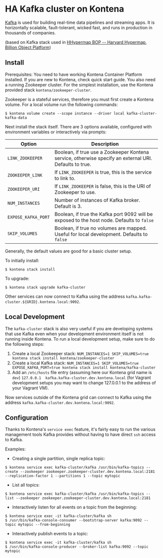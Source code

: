 HA Kafka cluster on Kontena
===========================

[Kafka](https://kafka.apache.org/) is used for building real-time data pipelines and streaming apps. It is horizontally scalable, fault-tolerant, wicked fast, and runs in production in thousands of companies.

(based on Kafka stack used in [HHypermap BOP -- Harvard Hypermap, Billion Object Platform](https://github.com/cga-harvard/hhypermap-bop))

## Install

Prerequisites: You need to have working Kontena Container Platform installed. If you are new to Kontena, check quick start guide.  You also need a running Zookeeper cluster.  For the simplest installation, use the Kontena provided stack `kontena/zookeeper-cluster`.

Zookeeper is a stateful services, therefore you must first create a Kontena volume.  For a local volume run the following commands:

```
$ kontena volume create --scope instance --driver local kafka-cluster-kafka-data
```

Next install the stack itself.  There are 3 options available, configured with environment variables or interactively via prompts:

| Option | Description |
| -------| ------------|
| `LINK_ZOOKEEPER` | Boolean, if true use a Zookeeper Kontena service, otherwise specify an external URI.  Defaults to true. |
| `ZOOKEEPER_LINK` | If `LINK_ZOOKEEPER` is true, this is the service to link to. |
| `ZOOKEEPER_URI` | If `LINK_ZOOKEEPER` is false, this is the URI of Zookeeper to use. |
| `NUM_INSTANCES` | Number of instances of Kafka broker.  Default is 3. |
| `EXPOSE_KAFKA_PORT` | Boolean, if true the Kafka port 9092 will be exposed to the host node.  Defaults to `false` |
| `SKIP_VOLUMES` | Boolean, if true no volumes are mapped.  Useful for local development.  Defaults to `false` |

Generally, the default values are good for a basic cluster setup.

To initially install:

```
$ kontena stack install
```

To upgrade:

```
$ kontena stack upgrade kafka-cluster
```

Other services can now connect to Kafka using the address `kafka.kafka-cluster.${GRID}.kontena.local:9092`.

## Local Development
The `kafka-cluster` stack is also very useful if you are developing systems that use Kafka even when your development environment itself is not running inside Kontena.  To run a local development setup, make sure to do the following steps:

1. Create a local Zookeeper stack: `NUM_INSTANCES=1 SKIP_VOLUMES=true kontena stack install kontena/zookeeper-cluster`
2. Create a local Kafka stack: `NUM_INSTANCES=1 SKIP_VOLUMES=true EXPOSE_KAFKA_PORT=true kontena stack install kontena/kafka-cluster`
3. Add an `/etc/hosts` file entry (assuming here our Kontena grid name is `dev`) `127.0.0.1  kafka.kafka-cluster.dev.kontena.local` (for Vagrant development setups you may want to change 127.0.0.1 to the address of your Vagrant VM).

Now services outside of the Kontena grid can connect to Kafka using the address `kafka.kafka-cluster.dev.kontena.local:9092`.

## Configuration
Thanks to Kontena's `service exec` feature, it's fairly easy to run the various management tools Kafka provides without having to have direct `ssh` access to Kafka.

Examples:

- Creating a single partition, single replica topic:

```
$ kontena service exec kafka-cluster/kafka /usr/bin/kafka-topics --create --zookeeper zookeeper.zookeeper-cluster.dev.kontena.local:2181 --replication-factor 1 --partitions 1 --topic mytopic
```

- List all topics:

```
$ kontena service exec kafka-cluster/kafka /usr/bin/kafka-topics --list --zookeeper zookeeper.zookeeper-cluster.dev.kontena.local:2181
```

- Interactively listen for all events on a topic from the beginning:

```
$ kontena service exec -it kafka-cluster/kafka sh
$ /usr/bin/kafka-console-consumer --bootstrap-server kafka:9092 --topic mytopic --from-beginning
```

- Interactively publish events to a topic:

```
$ kontena service exec -it kafka-cluster/kafka sh
$ /usr/bin/kafka-console-producer --broker-list kafka:9092 --topic mytopic
```